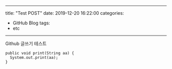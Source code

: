 ---
title: "Test POST"
date: 2019-12-20 16:22:00
categories:
  - GitHub Blog
tags:
  - etc
----
Github 글쓰기 테스트
```
public void print(String aa) {
  System.out.print(aa);
}
```
